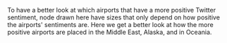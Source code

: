 To have a better look at which airports that have a more positive Twitter sentiment, node drawn here have sizes that only depend on how positive the airports' sentiments are.
Here we get a better look at how the more positive airports are placed in the Middle East, Alaska, and in Oceania.
